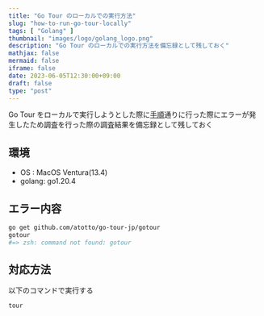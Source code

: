 ```yaml
---
title: "Go Tour のローカルでの実行方法"
slug: "how-to-run-go-tour-locally"
tags: [ "Golang" ]
thumbnail: "images/logo/golang_logo.png"
description: "Go Tour のローカルでの実行方法を備忘録として残しておく"
mathjax: false
mermaid: false
iframe: false
date: 2023-06-05T12:30:00+09:00
draft: false
type: "post"
---
```


Go Tour をローカルで実行しようとした際に[手順](https://go-tour-jp.appspot.com/welcome/3)通りに行った際にエラーが発生したため調査を行った際の調査結果を備忘録として残しておく

## 環境

* OS    : MacOS Ventura(13.4)
* golang: go1.20.4

## エラー内容

```sh
go get github.com/atotto/go-tour-jp/gotour
gotour
#=> zsh: command not found: gotour
```

## 対応方法

以下のコマンドで実行する

```sh
tour
```
